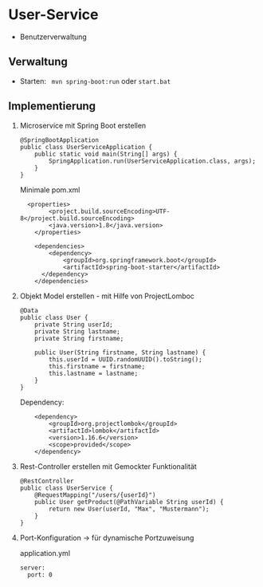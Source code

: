 # User-Service
- Benutzerverwaltung

## Verwaltung
- Starten: ``` mvn spring-boot:run``` oder ```start.bat```



## Implementierung

1.  Microservice mit Spring Boot erstellen 
	```
	@SpringBootApplication
	public class UserServiceApplication {
	    public static void main(String[] args) {
	        SpringApplication.run(UserServiceApplication.class, args);
	    }
	}
	```
	Minimale pom.xml
	```
	  <properties>
			<project.build.sourceEncoding>UTF-8</project.build.sourceEncoding>
			<java.version>1.8</java.version>
		</properties>
	
		<dependencies>
			<dependency>
				<groupId>org.springframework.boot</groupId>
				<artifactId>spring-boot-starter</artifactId>
		  </dependency>
		</dependencies>
	```
3. Objekt Model erstellen - mit Hilfe von ProjectLomboc
	```
	@Data
	public class User {		
		private String userId;
		private String lastname;
		private String firstname;
		
		public User(String firstname, String lastname) {
			this.userId = UUID.randomUUID().toString();
			this.firstname = firstname;
			this.lastname = lastname;
		}
	}
	```
	Dependency:
	```
		<dependency>
			<groupId>org.projectlombok</groupId>
			<artifactId>lombok</artifactId>
			<version>1.16.6</version>
			<scope>provided</scope>
		</dependency>
	```

4. Rest-Controller erstellen mit Gemockter Funktionalität
	```
	@RestController
	public class UserService {
		@RequestMapping("/users/{userId}")
	    public User getProduct(@PathVariable String userId) {		
	        return new User(userId, "Max", "Mustermann");
	    }
	}
	```
	
5. Port-Konfiguration -> für dynamische Portzuweisung
	
	application.yml

	```
	server:
	  port: 0
	```
